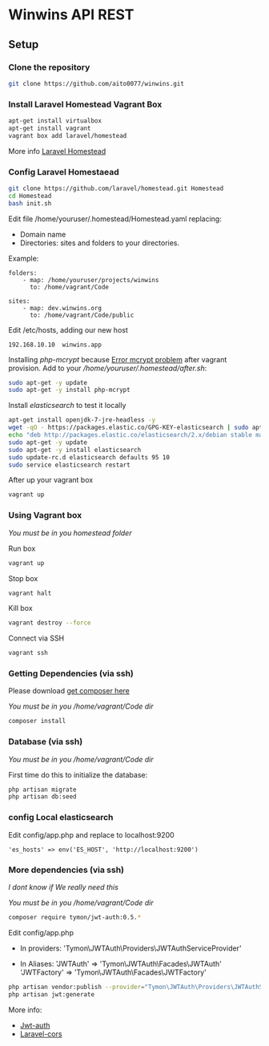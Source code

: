 # Winwins API REST

## Setup

### Clone the repository

```sh
git clone https://github.com/aito0077/winwins.git
```

### Install Laravel Homestead Vagrant Box

```sh
apt-get install virtualbox
apt-get install vagrant
vagrant box add laravel/homestead
```

More info [Laravel Homestead](http://laravel.com/docs/5.0/homestead)

### Config Laravel Homestaead

```sh
git clone https://github.com/laravel/homestead.git Homestead
cd Homestead
bash init.sh
```

Edit file /home/youruser/.homestead/Homestead.yaml replacing:
- Domain name
- Directories: sites and folders to your directories.

Example:
```
folders:
    - map: /home/youruser/projects/winwins
      to: /home/vagrant/Code

sites:
    - map: dev.winwins.org
      to: /home/vagrant/Code/public

```

Edit /etc/hosts, adding our new host

```
192.168.10.10  winwins.app
```

Installing *php-mcrypt* because [Error mcrypt problem](https://laracasts.com/discuss/channels/general-discussion/laravel5-new-install-mcrypt-rijndael-128-notice) after vagrant provision. Add to your */home/youruser/.homestead/after.sh*:

```sh
sudo apt-get -y update
sudo apt-get -y install php-mcrypt
```

Install *elasticsearch* to test it locally

```sh
apt-get install openjdk-7-jre-headless -y
wget -qO - https://packages.elastic.co/GPG-KEY-elasticsearch | sudo apt-key add -
echo "deb http://packages.elastic.co/elasticsearch/2.x/debian stable main" | sudo tee -a /etc/apt/sources.list.d/elasticsearch-2.x.list
sudo apt-get -y update
sudo apt-get -y install elasticsearch
sudo update-rc.d elasticsearch defaults 95 10
sudo service elasticsearch restart
```

After up your vagrant box
```sh
vagrant up
```


### Using Vagrant box


*You must be in you homestead folder*


Run box

```sh
vagrant up
```

Stop box

```sh
vagrant halt
```

Kill box

```sh
vagrant destroy --force
```

Connect via SSH

```sh
vagrant ssh
```


### Getting Dependencies (via ssh)

Please download [get composer here](http://getcomposer.org/download/)

*You must be in you /home/vagrant/Code dir*

```sh
composer install
```


### Database (via ssh)

*You must be in you /home/vagrant/Code dir*

First time do this to initialize the database:

```sh
php artisan migrate
php artisan db:seed
```

### config Local elasticsearch

Edit config/app.php and replace to localhost:9200

```
'es_hosts' => env('ES_HOST', 'http://localhost:9200')
```

### More dependencies (via ssh)

*I dont know if We really need this*

*You must be in you /home/vagrant/Code dir*

```sh
composer require tymon/jwt-auth:0.5.*
```

Edit config/app.php

- In providers:
'Tymon\JWTAuth\Providers\JWTAuthServiceProvider'

- In Aliases:
'JWTAuth' => 'Tymon\JWTAuth\Facades\JWTAuth'
'JWTFactory' => 'Tymon\JWTAuth\Facades\JWTFactory'


```sh
php artisan vendor:publish --provider="Tymon\JWTAuth\Providers\JWTAuthServiceProvider"
php artisan jwt:generate
```

More info:
- [Jwt-auth](https://github.com/tymondesigns/jwt-auth)
- [Laravel-cors](https://github.com/barryvdh/laravel-cors)


